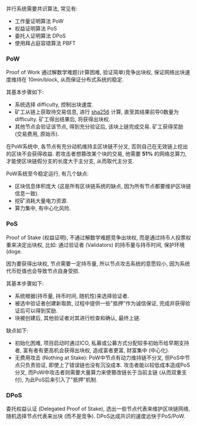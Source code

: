 并行系统需要共识算法, 常见有:
- 工作量证明算法 PoW
- 权益证明算法 PoS
- 委托人证明算法 DPoS
- 使用拜占庭容错算法 PBFT

### PoW

Proof of Work 通过解数学难题(计算困难, 验证简单)竞争出块权, 保证网络出块速度维持在 10min/block, 从而保证分布式系统的稳定.

其基本步骤如下:
- 系统选择 difficulty, 控制出块速度.
- 矿工从链上获取待交易信息, 进行 [sha256](../../消息摘要/迭代型散列函数.md) 计算, 直至其结果前导0数量为difficulty. 矿工得出结果后, 将获得出块权.
- 其他节点会验证该节点, 得到充分验证后, 该块上链完成交易. 矿工获得奖励 (交易费用, 原始币).

在PoW系统中, 各节点有充分动机维持主区块链不分叉, 否则自己在无效链上挖出的区块不会获得收益. 若攻击者想篡改某个块的交易, 他需要 **51%** 的网络总算力, 才能使区块链假分支的长度大于主分支, 从而取代主分支.

PoW系统至今稳定运行, 有几个缺点:
- 区块信息体积庞大 (这是所有区块链系统的缺点, 因为所有节点都要维护区块链信息一致).
- 挖矿消耗大量电力资源.
- 算力集中, 有中心化风险.

### PoS

Proof of Stake (权益证明), 不通过解数学难题竞争出块权, 而是通过持币人投票权重来决定出块权, 比如: 通过验证者 (Validators) 的持币量与持币时间, 保护环境(doge. 

因为要获得出块权, 节点需要一定持币量, 所以节点攻击系统的意愿较小, 因为系统代币贬值也会导致节点自身受损.

其基本步骤如下:
- 系统根据(持币量, 持币时间, 随机性)来选择验证者.
- 被选中验证者创建新取款, 过程中提供一些"抵押"作为诚信保证, 完成并获得验证后可以得到奖励.
- 块被创建后, 其他验证者对其进行检查和确认, 最终上链.

缺点如下:
- 初始化困难, 项目启动时通过ICO, 私募或公募方式分配较多初始币给早期支持者, 富有者有更高机会获得出块权, 造成富者更富, 财富集中 (中心化).
- 无费用攻击 (Nothing at Stake): PoW中节点有动力维持链不分叉, 但PoS中节点只负责验证, 即使上了错误链也没有沉没成本. 攻击者能以较低成本造成PoS分叉, 而PoW中攻击者则需要大量算力来使篡改链长于当前主链 (从而双重支付), 为此PoS后来引入了"抵押"机制.

### DPoS

委托权益认证 (Delegated Proof of Stake), 选出一些节点代表来维护区块链网络, 随机选择节点代表来出块 (而不是竞争). DPoS达成共识的速度远快于PoS/PoW.